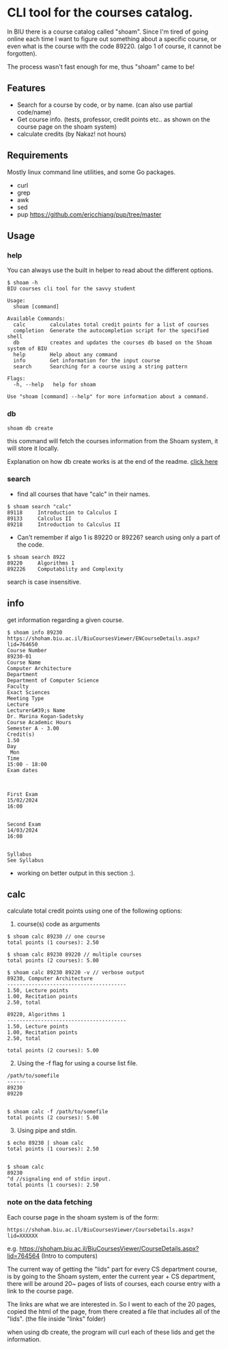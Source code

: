 # CLI tool for the courses catalog.

In BIU there is a course catalog called "shoam".
Since I'm tired of going online each time I want to figure out something about a specific course,
or even what is the course with the code 89220. (algo 1 of course, it cannot be forgotten).

The process wasn't fast enough for me, thus "shoam" came to be!

## Features

* Search for a course by code, or by name. (can also use partial code/name)
* Get course info. (tests, professor, credit points etc.. as shown on the course page on the shoam system)
* calculate credits (by Nakaz! not hours)

## Requirements

Mostly linux command line utilities, and some Go packages.

* curl
* grep
* awk
* sed
* pup https://github.com/ericchiang/pup/tree/master

## Usage

### help

You can always use the built in helper to read about the different options.
```
$ shoam -h
BIU courses cli tool for the savvy student

Usage:
  shoam [command]

Available Commands:
  calc        calculates total credit points for a list of courses
  completion  Generate the autocompletion script for the specified shell
  db          creates and updates the courses db based on the Shoam system of BIU
  help        Help about any command
  info        Get information for the input course
  search      Searching for a course using a string pattern

Flags:
  -h, --help   help for shoam

Use "shoam [command] --help" for more information about a command.
```


### db

```
shoam db create
```

this command will fetch the courses information from the Shoam system,
it will store it locally.

Explanation on how db create works is at the end of the readme. [click here](#note-on-the-data-fetching)
     

### search

* find all courses that have "calc" in their names.
```
$ shoam search "calc"
89118     Introduction to Calculus I
89133     Calculus II
89218     Introduction to Calculus II
```

* Can't remember if algo 1 is 89220 or 89226? search using only a part of the code. 

```
$ shoam search 8922
89220     Algorithms 1
892226    Computability and Complexity

```

search is case insensitive.

## info

get information regarding a given course.

```
$ shoam info 89230
https://shoham.biu.ac.il/BiuCoursesViewer/ENCourseDetails.aspx?lid=764650
Course Number
89230-01
Course Name
Computer Architecture
Department
Department of Computer Science
Faculty
Exact Sciences 
Meeting Type
Lecture
Lecturer&#39;s Name
Dr. Marina Kogan-Sadetsky
Course Academic Hours
Semester A - 3.00
Credit(s)
1.50
Day
 Mon
Time
15:00 - 18:00 
Exam dates



First Exam
15/02/2024
16:00


Second Exam
14/03/2024
16:00


Syllabus
See Syllabus
```

* working on better output in this section :).

## calc 

calculate total credit points using one of the following options:

1. course(s) code as arguments

```
$ shoam calc 89230 // one course
total points (1 courses): 2.50

$ shoam calc 89230 89220 // multiple courses
total points (2 courses): 5.00

$ shoam calc 89230 89220 -v // verbose output
89230, Computer Architecture
---------------------------------------
1.50, Lecture points
1.00, Recitation points
2.50, total

89220, Algorithms 1
---------------------------------------
1.50, Lecture points
1.00, Recitation points
2.50, total

total points (2 courses): 5.00
```

2. Using the -f flag for using a course list file.

```
/path/to/somefile
------
89230
89220


$ shoam calc -f /path/to/somefile 
total points (2 courses): 5.00

```

3. Using pipe and stdin.
```
$ echo 89230 | shoam calc
total points (1 courses): 2.50


$ shoam calc
89230
^d //signaling end of stdin input.
total points (1 courses): 2.50
```

### note on the data fetching
Each course page in the shoam system is of the form:
```
https://shoham.biu.ac.il/BiuCoursesViewer/CourseDetails.aspx?lid=XXXXXX
```

e.g. https://shoham.biu.ac.il/BiuCoursesViewer/CourseDetails.aspx?lid=764564 (Intro to computers)

The current way of getting the "lids" part for every CS department course, is by going to the Shoam system,
enter the current year + CS department, there will be around 20~ pages of lists of courses, each course entry with a link to
the course page.

The links are what we are interested in.
So I went to each of the 20 pages, copied the html of the page, from there created a 
file that includes all of the "lids". (the file inside "links" folder)

when using db create, the program will curl each of these lids and get the information.

